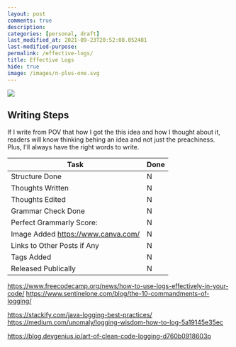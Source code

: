 ```yaml
---
layout: post
comments: true
description:
categories: [personal, draft]
last_modified_at: 2021-09-23T20:52:08.052481
last-modified-purpose:
permalink: /effective-logs/
title: Effective Logs
hide: true
image: /images/n-plus-one.svg
---
```

![](/images/switch-jobs.jpg)

## Writing Steps

If I write from POV that how I got the this idea and how I thought about it, readers will know thinking behing an idea and not just the preachiness. Plus, I'll always have the right words to write.

| Task                        | Done |
|-----------------------------|------|
| Structure Done              | N    |
| Thoughts Written            | N    |
| Thoughts Edited             | N    |
| Grammar Check Done          | N    |
| Perfect Grammarly Score:    | N    |
| Image Added  https://www.canva.com/                | N    |
| Links to Other Posts if Any | N    |
| Tags Added                  | N    |
| Released Publically         | N    |

https://www.freecodecamp.org/news/how-to-use-logs-effectively-in-your-code/
https://www.sentinelone.com/blog/the-10-commandments-of-logging/

https://stackify.com/java-logging-best-practices/
https://medium.com/unomaly/logging-wisdom-how-to-log-5a19145e35ec

https://blog.devgenius.io/art-of-clean-code-logging-d760b0918603p